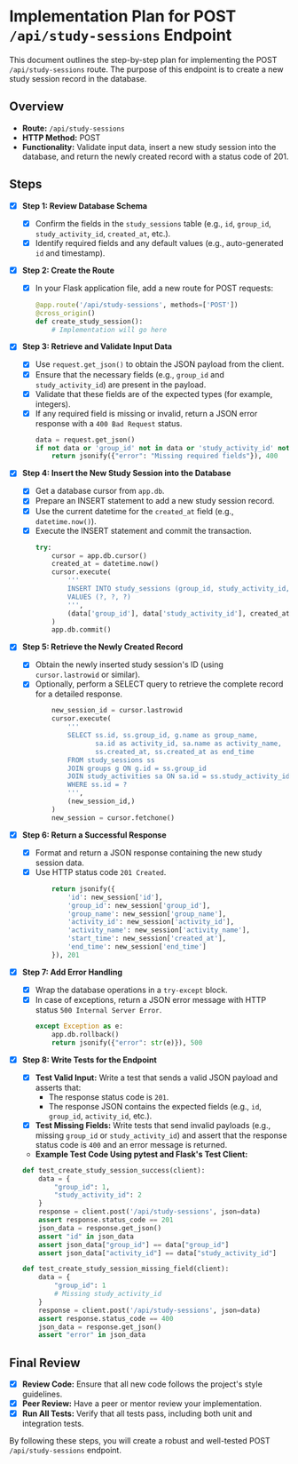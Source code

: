 # Implementation Plan for POST `/api/study-sessions` Endpoint

This document outlines the step-by-step plan for implementing the POST `/api/study-sessions` route. The purpose of this endpoint is to create a new study session record in the database.

## Overview

- **Route:** `/api/study-sessions`
- **HTTP Method:** POST
- **Functionality:** Validate input data, insert a new study session into the database, and return the newly created record with a status code of 201.

## Steps

- [x] **Step 1: Review Database Schema**

  - [x] Confirm the fields in the `study_sessions` table (e.g., `id`, `group_id`, `study_activity_id`, `created_at`, etc.).
  - [x] Identify required fields and any default values (e.g., auto-generated `id` and timestamp).

- [x] **Step 2: Create the Route**
  - [x] In your Flask application file, add a new route for POST requests:
    ```python
    @app.route('/api/study-sessions', methods=['POST'])
    @cross_origin()
    def create_study_session():
        # Implementation will go here
    ```
- [x] **Step 3: Retrieve and Validate Input Data**

  - [x] Use `request.get_json()` to obtain the JSON payload from the client.
  - [x] Ensure that the necessary fields (e.g., `group_id` and `study_activity_id`) are present in the payload.
  - [x] Validate that these fields are of the expected types (for example, integers).
  - [x] If any required field is missing or invalid, return a JSON error response with a `400 Bad Request` status.
    ```python
    data = request.get_json()
    if not data or 'group_id' not in data or 'study_activity_id' not in data:
        return jsonify({"error": "Missing required fields"}), 400
    ```

- [x] **Step 4: Insert the New Study Session into the Database**
  - [x] Get a database cursor from `app.db`.
  - [x] Prepare an INSERT statement to add a new study session record.
  - [x] Use the current datetime for the `created_at` field (e.g., `datetime.now()`).
  - [x] Execute the INSERT statement and commit the transaction.
    ```python
    try:
        cursor = app.db.cursor()
        created_at = datetime.now()
        cursor.execute(
            '''
            INSERT INTO study_sessions (group_id, study_activity_id, created_at)
            VALUES (?, ?, ?)
            ''',
            (data['group_id'], data['study_activity_id'], created_at)
        )
        app.db.commit()
    ```
- [x] **Step 5: Retrieve the Newly Created Record**
  - [x] Obtain the newly inserted study session's ID (using `cursor.lastrowid` or similar).
  - [x] Optionally, perform a SELECT query to retrieve the complete record for a detailed response.
    ```python
        new_session_id = cursor.lastrowid
        cursor.execute(
            '''
            SELECT ss.id, ss.group_id, g.name as group_name,
                   sa.id as activity_id, sa.name as activity_name,
                   ss.created_at, ss.created_at as end_time
            FROM study_sessions ss
            JOIN groups g ON g.id = ss.group_id
            JOIN study_activities sa ON sa.id = ss.study_activity_id
            WHERE ss.id = ?
            ''',
            (new_session_id,)
        )
        new_session = cursor.fetchone()
    ```
- [x] **Step 6: Return a Successful Response**
  - [x] Format and return a JSON response containing the new study session data.
  - [x] Use HTTP status code `201 Created`.
    ```python
        return jsonify({
            'id': new_session['id'],
            'group_id': new_session['group_id'],
            'group_name': new_session['group_name'],
            'activity_id': new_session['activity_id'],
            'activity_name': new_session['activity_name'],
            'start_time': new_session['created_at'],
            'end_time': new_session['end_time']
        }), 201
    ```
- [x] **Step 7: Add Error Handling**

  - [x] Wrap the database operations in a `try-except` block.
  - [x] In case of exceptions, return a JSON error message with HTTP status `500 Internal Server Error`.
    ```python
    except Exception as e:
        app.db.rollback()
        return jsonify({"error": str(e)}), 500
    ```

- [x] **Step 8: Write Tests for the Endpoint**

  - [x] **Test Valid Input:** Write a test that sends a valid JSON payload and asserts that:
    - The response status code is `201`.
    - The response JSON contains the expected fields (e.g., `id`, `group_id`, `activity_id`, etc.).
  - [x] **Test Missing Fields:** Write tests that send invalid payloads (e.g., missing `group_id` or `study_activity_id`) and assert that the response status code is `400` and an error message is returned.
  - **Example Test Code Using pytest and Flask's Test Client:**

  ```python
  def test_create_study_session_success(client):
      data = {
          "group_id": 1,
          "study_activity_id": 2
      }
      response = client.post('/api/study-sessions', json=data)
      assert response.status_code == 201
      json_data = response.get_json()
      assert "id" in json_data
      assert json_data["group_id"] == data["group_id"]
      assert json_data["activity_id"] == data["study_activity_id"]

  def test_create_study_session_missing_field(client):
      data = {
          "group_id": 1
          # Missing study_activity_id
      }
      response = client.post('/api/study-sessions', json=data)
      assert response.status_code == 400
      json_data = response.get_json()
      assert "error" in json_data
  ```

## Final Review

- [x] **Review Code:** Ensure that all new code follows the project's style guidelines.
- [x] **Peer Review:** Have a peer or mentor review your implementation.
- [x] **Run All Tests:** Verify that all tests pass, including both unit and integration tests.

By following these steps, you will create a robust and well-tested POST `/api/study-sessions` endpoint.
